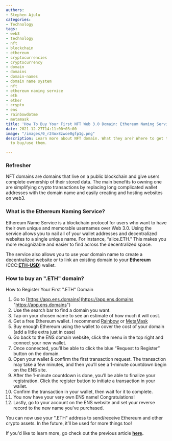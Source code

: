 ```yaml
---
authors:
- Stephen Ajulu
categories:
- Technology
tags:
- web3
- technology
- nft
- blockchain
- ethereum
- cryptocurrencies
- cryptocurrency
- domain
- domains
- domain-names
- domain name system
- nft
- ethereum naming service
- eth
- ether
- crypto
- ens
- rainbowdotme
- metamask
title: 'How To Buy Your First NFT Web 3.0 Domain: Ethereum Naming Service'
date: 2021-12-27T14:11:00+03:00
image: "/images/0_r24ox8zwoe0gfp1g.png"
description: Learn more about NFT domain. What they are? Where to get them and How
  to buy/use them.

---
```

### Refresher

NFT domains are domains that live on a public blockchain and give users complete ownership of their stored data. The main benefits to owning one are simplifying crypto transactions by replacing long complicated wallet addresses with the domain name and easily creating and hosting websites on web3.

### What is the Ethereum Naming Service?

Ethereum Name Service is a blockchain protocol for users who want to have their own unique and memorable usernames over Web 3.0. Using the service allows you to nail all of your wallet addresses and decentralized websites to a single unique name. For instance, “alice.ETH.” This makes you more recognizable and easier to find across the decentralized space.

The service also allows you to use your domain name to create a decentralized website or to link an existing domain to your **Ethereum** (CCC:[**ETH-USD**](https://investorplace.com/cryptocurrency/eth-usd/)) wallet.

### How to buy an ".ETH" domain?

How to Register Your First ".ETH" Domain

 1. Go to [https://app.ens.domains](https://app.ens.domains "https://app.ens.domains")
 2. Use the search bar to find a domain you want.
 3. Tap on your chosen name to see an estimate of how much it will cost.
 4. Get a free Ethereum wallet. I recommend [Rainbow](https://rainbow.me) or [MetaMask](https://metamask.io/)
 5. Buy enough Ethereum using the wallet to cover the cost of your domain (add a little extra just in case)
 6. Go back to the ENS domain website, click the menu in the top right and connect your new wallet.
 7. Once connected, you’ll be able to click the blue “Request to Register” button on the domain.
 8. Open your wallet & confirm the first transaction request. The transaction may take a few minutes, and then you’ll see a 1-minute countdown begin on the ENS site.
 9. After the 1-minute countdown is done, you’ll be able to finalize your registration. Click the register button to initiate a transaction in your wallet.
10. Confirm the transaction in your wallet, then wait for it to complete.
11. You now have your very own ENS name! Congratulations!
12. Lastly, go to your account on the ENS website and set your reverse record to the new name you've purchased.

You can now use your ".ETH" address to send/receive Ethereum and other crypto assets. In the future, it’ll be used for more things too!

If you'd like to learn more, go check out the previous article [**here**](https://stephenajulu.com/blog/how-to-buy-your-first-nft-web-3.0-domain/)**.**
